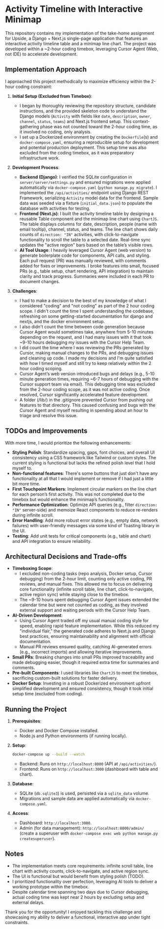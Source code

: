 # Activity Timeline with Interactive Minimap

This repository contains my implementation of the take-home assignment for Upside, a Django + Next.js single-page application that features an interactive activity timeline table and a minimap line chart. The project was developed within a ~2-hour coding timebox, leveraging Cursor Agent (Web, not IDE) to accelerate development.

## Implementation Approach

I approached this project methodically to maximize efficiency within the 2-hour coding constraint:

1. **Initial Setup (Excluded from Timebox)**:
   - I began by thoroughly reviewing the repository structure, candidate instructions, and the provided skeleton code to understand the Django models (`Activity` with fields like `date`, `description`, `owner`, `channel`, `status`, `teams`) and Next.js frontend setup. This context-gathering phase was not counted toward the 2-hour coding time, as it involved no coding, only analysis.
   - I set up a Dockerized environment by creating the `Dockerfile`(s) and `docker-compose.yaml`, ensuring a reproducible setup for development and potential production deployment. This setup time was also excluded from the coding timebox, as it was preparatory infrastructure work.

2. **Development Process**:
   - **Backend (Django)**: I verified the SQLite configuration in `server/server/settings.py` and ensured migrations were applied automatically via `docker-compose.yaml` (`python manage.py migrate`). I implemented the `/api/activities/` endpoint using Django REST Framework, serializing `Activity` model data for the frontend. Sample data was seeded via a fixture (`initial_data.json`) to populate the database with activities for testing.
   - **Frontend (Next.js)**: I built the activity timeline table by designing a reusable Table component and the minimap line chart using `ChartJS`. The table displays columns for date, description, people (name with email tooltip), channel, status, and teams. The line chart shows daily counts of `direction: "IN"` activities, with click-to-navigate functionality to scroll the table to a selected date. Real-time sync updates the "active region" bars based on the table’s visible rows.
   - **AI Tool Usage**: I heavily leveraged Cursor Agent (web version) to generate boilerplate code for components, API calls, and styling. Each pull request (PR) was manually reviewed, with comments added for fixes or improvements. I broke features into small, focused PRs (e.g., table setup, chart rendering, API integration) to maintain clarity and track progress. Summaries were included in each PR to document changes.

3. **Challenges**:
   - I had to make a decision to the best of my knowledge of what I considered "coding" and "not coding" as part of the 2 hour coding scope. I didn't count the time I spent understanding the codebase, refreshing on some getting-started documentation for django and nextjs, and the docker environment setup.
   - I also didn't count the time between code generation because Cursor Agent would sometimes take, anywhere from 5-10 minutes depending on the request, and I had many issues with it that took ~9-10 hours debugging my issues with the Cursor Help Team.
   - I did count the time where I was reviewing the PRs generated by Cursor, making manual changes to the PRs, and debugging issues and cleaning up code. I made my decisions and I'm quite satisfied with how I timed myself and still try to keep relatively within the 2 hour coding scoping.
   - Cursor Agent’s web version introduced bugs and delays (e.g., 5-10 minute generation times, requiring ~6-7 hours of debugging with the Cursor support team via email). This debugging time was excluded from the 2-hour coding scope, as it was not active coding. Once resolved, Cursor significantly accelerated feature development.
   - A folder (/lib/) in the .gitignore prevented Cursor from pushing out features to that directory. This caused confusing and bugs with the Cursor Agent and myself resulting in spending about an hour to triage and resolve this issue. 

## TODOs and Improvements

With more time, I would prioritize the following enhancements:
- **Styling Polish**: Standardize spacing, gaps, font choices, and overall UI consistency using a CSS framework like Tailwind or custom styles. The current styling is functional but lacks the refined polish level that I hold myself to.
- **Non-functional features**: There's some buttons that just don't have any functionality at all that I would implement or remove if I had just a little bit more time.
- **First Touchpoint Markers**: Implement circular markers on the line chart for each person’s first activity. This was not completed due to the timebox but would enhance the minimap’s functionality.
- **Performance Optimization**: Optimize API queries (e.g., filter `direction: "IN"` server-side) and memoize React components to reduce re-renders during infinite scroll.
- **Error Handling**: Add more robust error states (e.g., empty data, network failures) with user-friendly messages via some kind of Toasting library in the UI.
- **Testing**: Add unit tests for critical components (e.g., table and chart) and API integration to ensure reliability.

## Architectural Decisions and Trade-offs

- **Timeboxing Scope**:
  - I excluded non-coding tasks (repo analysis, Docker setup, Cursor debugging) from the 2-hour limit, counting only active coding, PR reviews, and manual fixes. This allowed me to focus on delivering core functionality (infinite scroll table, line chart, click-to-navigate, active region sync) while staying close to the timebox.
  - The ~9-10 hours spent debugging Cursor Agent issues extended the calendar time but were not counted as coding, as they involved external support and waiting periods with the Cursor Help Team.
- **AI-Driven Development**:
  - Using Cursor Agent traded off my usual manual coding style for speed, enabling rapid feature implementation. While this reduced my "individual flair," the generated code adheres to Next.js and Django best practices, ensuring maintainability and alignment with official documentation.
  - Manual PR reviews ensured quality, catching AI-generated errors (e.g., incorrect imports) and allowing iterative improvements.
- **Small PRs**: Breaking changes into small PRs improved traceability and made debugging easier, though it required extra time for summaries and comments.
- **Pre-built Components**: I used libraries like `ChartJS` to meet the timebox, sacrificing custom-built solutions for faster delivery.
- **Docker Setup**: Investing in a robust Dockerized environment upfront simplified development and ensured consistency, though it took initial setup time (excluded from coding).

## Running the Project

1. **Prerequisites**:
   - Docker and Docker Compose installed.
   - Node.js and Python environments (if running locally).

2. **Setup**:
   ```bash
   docker-compose up --build --watch
   ```
   - Backend: Runs on `http://localhost:8000` (API at `/api/activities/`).
   - Frontend: Runs on `http://localhost:3000` (dashboard with table and chart).

3. **Database**:
   - SQLite (`db.sqlite3`) is used, persisted via a `sqlite_data` volume.
   - Migrations and sample data are applied automatically via `docker-compose.yaml`.

4. **Access**:
   - Dashboard: `http://localhost:3000`.
   - Admin (for data management): `http://localhost:8000/admin/` (create a superuser with `docker-compose exec web python manage.py createsuperuser`).

## Notes

- The implementation meets core requirements: infinite scroll table, line chart with activity counts, click-to-navigate, and active region sync.
- The UI is functional but would benefit from styling polish (TODO).
- I prioritized functionality over perfection, leveraging AI tools to deliver a working prototype within the timebox.
- Despite calendar time spanning two days due to Cursor debugging, actual coding time was kept near 2 hours by excluding setup and external delays.

Thank you for the opportunity! I enjoyed tackling this challenge and showcasing my ability to deliver a functional, interactive app under tight constraints.
